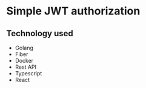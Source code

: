 # Simple JWT authorization

## Technology used

- Golang
- Fiber
- Docker
- Rest API
- Typescript
- React

<br />
